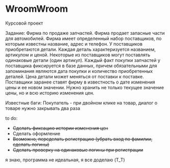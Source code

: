 # WroomWroom

Курсовой проект

Задание: Фирма по продаже запчастей. Фирма продает запасные части для автомобилей. Фирма имеет определенный набор поставщиков, по которым известны название, адрес и телефон. У поставщиков приобретаются детали. Каждая деталь характеризуется названием, артикулом и ценой. Некоторые из поставщиков могут поставлять одинаковые детали (один артикул). Каждый факт покупки запчастей у поставщика фиксируется в базе данных, причем обязательными для запоминания являются дата покупки и количество приобретенных деталей. Цена детали может меняться от поставки к поставке. Поставщики заранее ставят фирму в известность о дате изменения цены и ее новом значении. Нужно хранить не только текущее значение цены, но и всю историю изменения цен.

Известные баги: Покупатель - при двойном клике на товар, диалог о товаре нужно закрывать два раза

to do:

- ~~Сделать фиксацию истории изменения цен~~
- Сделать оформление
- ~~Возможно, переделать регистрацию (убрать вход по фамилии, сделать логины)~~
- ~~Сделать проверку на одинаковые логины при регистрации~~


я знаю, программа не идеальная, я все доделаю (T_T)
